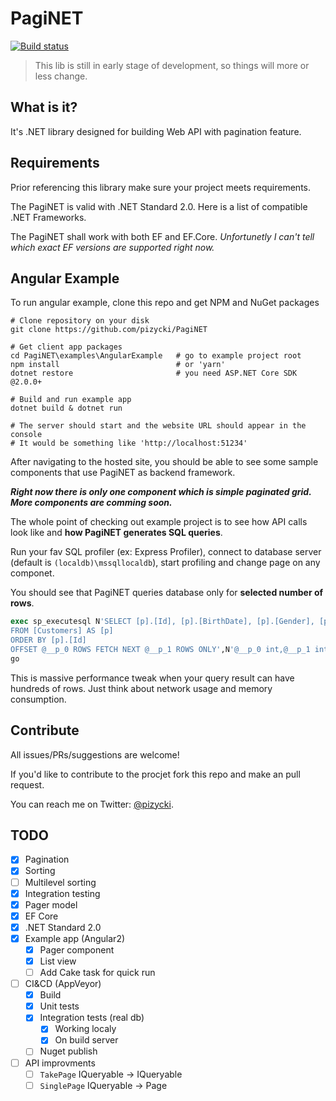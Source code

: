 # PagiNET

[![Build status](https://ci.appveyor.com/api/projects/status/a689qih74at6hyx0/branch/master?svg=true)](https://ci.appveyor.com/project/pizycki/paginet/branch/master)

> This lib is still in early stage of development, so things will more or less change.

## What is it?

It's .NET library designed for building Web API with pagination feature.

## Requirements
Prior referencing this library make sure your project meets requirements.

The PagiNET is valid with .NET Standard 2.0. Here is a list of compatible .NET Frameworks.

The PagiNET shall work with both EF and EF.Core. _Unfortunetly I can't tell which exact EF versions are supported right now._

## Angular Example

To run angular example, clone this repo and get NPM and NuGet packages

```
# Clone repository on your disk
git clone https://github.com/pizycki/PagiNET

# Get client app packages
cd PagiNET\examples\AngularExample   # go to example project root
npm install                          # or 'yarn'
dotnet restore                       # you need ASP.NET Core SDK @2.0.0+

# Build and run example app
dotnet build & dotnet run

# The server should start and the website URL should appear in the console
# It would be something like 'http://localhost:51234'
```

After navigating to the hosted site, you should be able to see some sample components that use PagiNET as backend framework.

_**Right now there is only one component which is simple paginated grid. More components are comming soon.**_

The whole point of checking out example project is to see how API calls look like and **how PagiNET generates SQL queries**. 

Run your fav SQL profiler (ex: Express Profiler), connect to database server (default is `(localdb)\mssqllocaldb`), start profiling and change page on any componet.

You should see that PagiNET queries database only for **selected number of rows**. 

```sql
exec sp_executesql N'SELECT [p].[Id], [p].[BirthDate], [p].[Gender], [p].[Name]
FROM [Customers] AS [p]
ORDER BY [p].[Id]
OFFSET @__p_0 ROWS FETCH NEXT @__p_1 ROWS ONLY',N'@__p_0 int,@__p_1 int',@__p_0=20,@__p_1=20
go
```

This is massive performance tweak when your query result can have hundreds of rows. Just think about network usage and memory consumption.

## Contribute

All issues/PRs/suggestions are welcome!

If you'd like to contribute to the procjet fork this repo and make an pull request.

You can reach me on Twitter: [@pizycki](http://twitter.com/pizycki).

## TODO

- [x] Pagination
- [x] Sorting
- [ ] Multilevel sorting
- [x] Integration testing
- [x] Pager model
- [x] EF Core
- [x] .NET Standard 2.0
- [x] Example app (Angular2)
  - [x] Pager component
  - [x] List view
  - [ ] Add Cake task for quick run
- [ ] CI&CD (AppVeyor)
  - [x] Build
  - [x] Unit tests
  - [x] Integration tests (real db)
    - [x] Working localy
    - [x] On build server 
  - [ ] Nuget publish
- [ ] API improvments
  - [ ] `TakePage` IQueryable -> IQueryable
  - [ ] `SinglePage` IQueryable -> Page
